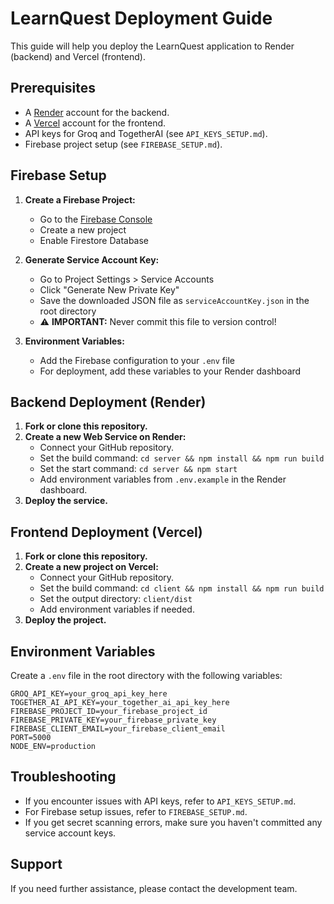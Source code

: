# LearnQuest Deployment Guide

This guide will help you deploy the LearnQuest application to Render (backend) and Vercel (frontend).

## Prerequisites

- A [Render](https://render.com) account for the backend.
- A [Vercel](https://vercel.com) account for the frontend.
- API keys for Groq and TogetherAI (see `API_KEYS_SETUP.md`).
- Firebase project setup (see `FIREBASE_SETUP.md`).

## Firebase Setup

1. **Create a Firebase Project:**
   - Go to the [Firebase Console](https://console.firebase.google.com/)
   - Create a new project
   - Enable Firestore Database

2. **Generate Service Account Key:**
   - Go to Project Settings > Service Accounts
   - Click "Generate New Private Key"
   - Save the downloaded JSON file as `serviceAccountKey.json` in the root directory
   - ⚠️ **IMPORTANT:** Never commit this file to version control!

3. **Environment Variables:**
   - Add the Firebase configuration to your `.env` file
   - For deployment, add these variables to your Render dashboard

## Backend Deployment (Render)

1. **Fork or clone this repository.**
2. **Create a new Web Service on Render:**
   - Connect your GitHub repository.
   - Set the build command: `cd server && npm install && npm run build`
   - Set the start command: `cd server && npm start`
   - Add environment variables from `.env.example` in the Render dashboard.
3. **Deploy the service.**

## Frontend Deployment (Vercel)

1. **Fork or clone this repository.**
2. **Create a new project on Vercel:**
   - Connect your GitHub repository.
   - Set the build command: `cd client && npm install && npm run build`
   - Set the output directory: `client/dist`
   - Add environment variables if needed.
3. **Deploy the project.**

## Environment Variables

Create a `.env` file in the root directory with the following variables:

```
GROQ_API_KEY=your_groq_api_key_here
TOGETHER_AI_API_KEY=your_together_ai_api_key_here
FIREBASE_PROJECT_ID=your_firebase_project_id
FIREBASE_PRIVATE_KEY=your_firebase_private_key
FIREBASE_CLIENT_EMAIL=your_firebase_client_email
PORT=5000
NODE_ENV=production
```

## Troubleshooting

- If you encounter issues with API keys, refer to `API_KEYS_SETUP.md`.
- For Firebase setup issues, refer to `FIREBASE_SETUP.md`.
- If you get secret scanning errors, make sure you haven't committed any service account keys.

## Support

If you need further assistance, please contact the development team. 